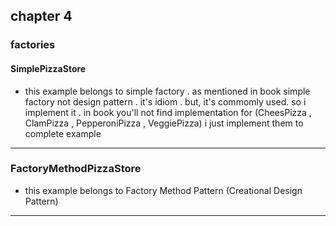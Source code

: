 ## chapter 4
### factories 
#### SimplePizzaStore
   * this example belongs to simple factory .
   as mentioned in book simple factory not design pattern . it's
   idiom . but, it's commomly used. so i implement it .
   in book you'll not find implementation for 
   (CheesPizza , ClamPizza , PepperoniPizza , VeggiePizza)
    i just implement them to complete example
 
 
 --------------------------------------------------------------
   ### FactoryMethodPizzaStore
   *  this example belongs to Factory Method Pattern  (Creational Design Pattern)
 
 
 ------------------------------------------------------------------
   
    